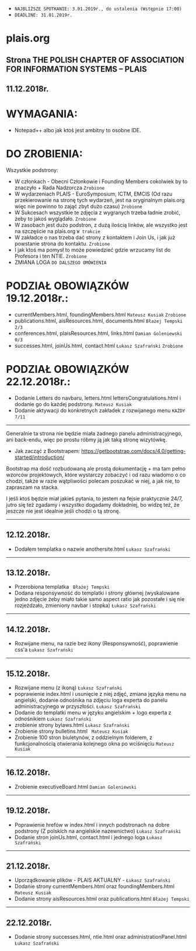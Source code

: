 - ```NAJBLIŻSZE SPOTKANIE: 3.01.2019r., do ustalenia (Wstępnie 17:00)```
- ```DEADLINE: 31.01.2019r.```

# plais.org
Strona THE POLISH CHAPTER OF ASSOCIATION FOR INFORMATION SYSTEMS – PLAIS
-----------------------------------------------------
11.12.2018r.
-----------------------------------------------------
# WYMAGANIA:

- Notepad++ albo jak ktoś jest ambitny to osobne IDE.

# DO ZROBIENIA:
Wszystkie podstrony:
- W członkach - Obecni Członkowie i Founding Members cokolwiek by to znaczyło + Rada Nadzorcza ```Zrobione```
- W wydarzeniach PLAIS - EuroSymposium, ICTM, EMCIS (Od razu przekierowanie na stronę tych wydarzeń, jest na oryginalnym plais.org więc nie powinno to zająć zbyt dużo czasu) ``` Zrobione ```
- W Sukcesach wszystkie te zdjęcia z wygranych trzeba ładnie zrobić, żeby to jakoś wyglądało. ```Zrobione```
- W zasobach jest dużo podstron, z dużą ilością linków, ale wszystko jest na szczęście na plais.org ```W trakcie```
- W zakładce o nas trzeba dać strony z kontaktem i Join Us, i jak już powstanie strona do kontaktu. ```Zrobione```
- I jak ktoś ma pomysł to może powiedzieć gdzie wrzucamy list do Profesora i ten NTIE. ```Zrobione```
- ZMIANA LOGA ```DO DALSZEGO OMÓWIENIA```

# PODZIAŁ OBOWIĄZKÓW 19.12.2018r.:
- currentMembers.html, foundingMembers.html ```Mateusz Kusiak``` ``` Zrobione ```
- publications.html, aisResources.html, documents.html ```Błażej Tempski``` ```2/3```
- conferences.html, plaisResources.html, links.html ```Damian Goleniewski``` ```0/3```
- successes.html, joinUs.html, contact.html ```Łukasz Szafrański``` ```Zrobione```

# PODZIAŁ OBOWIĄZKÓW 22.12.2018r.:
- Dodanie Letters do navbaru, letters.html lettersCongratulations.html i dodanie go do każdej podstrony. ```Mateusz Kusiak```
- Dodanie aktywacji do konkretnych zakładek z rozwijanego menu ```KAŻDY``` ```7/11```

-----------------------------------------------------

Generalnie ta strona nie będzie miała żadnego panelu administracyjnego, ani back-endu, więc po prostu róbmy ją jak taką stronę wizytówkę.

- Jak zacząć z Bootstrapem: https://getbootstrap.com/docs/4.0/getting-started/introduction/

Bootstrap ma dość rozbudowaną ale prostą dokumentację + ma tam pełno wzorców projektowych, które wystarczy zobaczyć i od razu wiadomo o co chodzi, także w razie wątpliwości polecam poszukać w niej, a jak nie, to zapraszam na stacka.

I jeśli ktoś będzie miał jakieś pytania, to jestem na fejsie praktycznie 24/7, jutro się też zgadamy i wszystko dogadamy dokładniej, bo widzę też, że jeszcze nie jest idealnie jeśli chodzi o tą stronę.

-----------------------------------------------------
12.12.2018r.
-----------------------------------------------------
- Dodałem templatka o nazwie anothersite.html ```Łukasz Szafrański```
-----------------------------------------------------
13.12.2018r.
-----------------------------------------------------
- Przerobiona templatka ``` Błażej Tempski```
- Dodana responsywność do templatki i strony głównej (wyskalowane jedno zdjęcie żeby miało takie samo aspect ratio jak pozostałe i się nie rozjeżdzało, zmieniony navbar i stopka) ``` Łukasz Szafrański ```

-----------------------------------------------------
14.12.2018r.
-----------------------------------------------------
- Rozwijane menu, na razie bez ikony (Responsywność), poprawienie css'a ``` Łukasz Szafrański ```
-----------------------------------------------------
15.12.2018r.
-----------------------------------------------------
- Rozwijane menu (z ikoną) ``` Łukasz Szafrański ```
- poprawienie index.html i usunięcie z niej zdjęć, zmiana języka menu na angielski, dodanie odnośnika na zdjęciu loga experta do panelu administracyjnego w przyszłości. ``` Łukasz Szafrański ```
- Dodanie do templatki menu w języku angielskim + logo experta z odnośnikiem ``` Łukasz Szafrański ```
- zrobienie strony bylaws.html ``` Łukasz Szafrański ```
- Zrobienie strony bulletins.html ``` Mateusz Kusiak```
- Zrobienie 100 stron biuletynów, z oddzielnym folderem, z funkcjonalnością otwierania kolejnego okna po wciśnięciu ``` Mateusz Kusiak ```
-----------------------------------------------------
16.12.2018r.
-----------------------------------------------------
- Zrobienie executiveBoard.html ``` Damian Goleniewski ```
-----------------------------------------------------
19.12.2018r.
-----------------------------------------------------
- Poprawienie hrefów w index.html i innych podstronach na dobre podstrony (Z polskich na angielskie nazewnictwo) ```Łukasz Szafrański```
- Dodanie stron joinUs.html, contact.html i jednego loga ```Łukasz Szafrański```

-----------------------------------------------------
21.12.2018r.
-----------------------------------------------------
- Uporządkowanie plików - PLAIS AKTUALNY - ``` Łukasz Szafrański ```
- Dodanie strony currentMembers.html oraz foundingMembers.html ``` Mateusz Kusiak ```
- Dodanie strony aisResources.html oraz publications.html ``` Błażej Tempski ```

-----------------------------------------------------
22.12.2018r.
-----------------------------------------------------
- Dodanie strony successes.html, ntie.html oraz administrationPanel.html ```Łukasz Szafrański```
